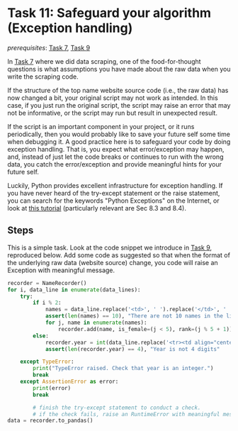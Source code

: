 # Task 11: Safeguard your algorithm (Exception handling)

*prerequisites*: [Task 7](../task-07), [Task 9](../task-09)

In [Task 7](../task-07) where we did data scraping, one of the
food-for-thought questions is what assumptions you have made about the raw data
when you write the scraping code.

If the structure of the top name website source code (i.e., the raw data) has
now changed a bit, your original script may not work as intended. In this case,
if you just run the original script, the script may raise an error that may not
be informative, or the script may run but result in unexpected result.

If the script is an important component in your project, or it runs periodically,
then you would probably like to save your future self some time when debugging it.
A good practice here is to safeguard your code by doing exception handling.
That is, you expect what error/exception may happen, and, instead of just let the
code breaks or continues to run with the wrong data, you catch the error/exception
and provide meaningful hints for your future self.

Luckily, Python provides excellent infrastructure for exception handling.
If you have never heard of the try-except statement or the raise statement,
you can search for the keywords "Python Exceptions" on the Internet, or look at
[this tutorial](https://docs.python.org/3/tutorial/errors.html) (particularly
relevant are Sec 8.3 and 8.4).


## Steps

This is a simple task. Look at the code snippet we introduce in [Task 9](../task-09),
reproduced below. Add some code as suggested so that when the format of the
underlying raw data (website source) change, you code will raise an Exception with
meaningful message.

```python
recorder = NameRecorder()
for i, data_line in enumerate(data_lines):
    try:
        if i % 2:
            names = data_line.replace('<td>', ' ').replace('</td>', ' ').replace('</tr>', ' ').strip().split()
            assert(len(names) == 10), "There are not 10 names in the line."
            for j, name in enumerate(names):
                recorder.add(name, is_female=(j < 5), rank=(j % 5 + 1))
        else:
            recorder.year = int(data_line.replace('<tr><td align="center">', '').strip()[:4])]
            assert(len(recorder.year) == 4), "Year is not 4 digits"

    except TypeError:
        print("TypeError raised. Check that year is an integer.")
        break
    except AssertionError as error:
        print(error)
        break

        # finish the try-except statement to conduct a check.
        # if the check fails, raise an RuntimeError with meaningful message
data = recorder.to_pandas()
```

